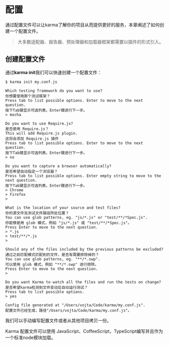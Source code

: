 # 配置

通过配置文件可以让karma了解你的项目从而提供更好的服务，本章阐述了如何创建一个配置文件。
> 大多数适配器、报告器、预处理器和加载器框架都需要以插件的形式引入。

## 创建配置文件

通过**karma init**我们可以快速创建一个配置文件：

```
$ karma init my.conf.js

Which testing framework do you want to use?
你想要使用那个测试框架？
Press tab to list possible options. Enter to move to the next question.
按下Tab键显示可选列表。Enter键进行下一步。
> mocha

Do you want to use Require.js?
是否使用 Require.js？
This will add Require.js plugin.
这将会添加 Require.js 插件
Press tab to list possible options. Enter to move to the next question.
按下Tab键显示可选列表。Enter键进行下一步。
> no

Do you want to capture a browser automatically?
是否希望自动指定一个浏览器？
Press tab to list possible options. Enter empty string to move to the next question.
按下Tab键显示可选列表。Enter键进行下一步。
> Chrome
> Firefox
>

What is the location of your source and test files?
你的源文件及测试文件路径所处位置？
You can use glob patterns, eg. "js/*.js" or "test/**/*Spec.js".
你能够是用 glob 模式，例如 "js/*.js" 或 "test/**/*Spec.js"。
Press Enter to move to the next question.
> *.js
> test/**/*.js
>

Should any of the files included by the previous patterns be excluded?
通过之前匹配模式匹配到的文件，是否有需要排除掉的？
You can use glob patterns, eg. "**/*.swp".
可以使用 glob 模式，例如 "**/*.swp" 进行排除。
Press Enter to move to the next question.
>

Do you want Karma to watch all the files and run the tests on change?
是否希望karma检测到文件变动后自动运行测试？
Press tab to list possible options.
> yes

Config file generated at "/Users/vojta/Code/karma/my.conf.js".
配置文件已经生成，路径"/Users/vojta/Code/karma/my.conf.js"。
```
我们可以手动编写配置文件或者从其他项目拷贝一份。

Karma 配置文件可以使用 JavaScript、CoffeeScript，TypeScript编写并且作为一个标准node模块加载。
